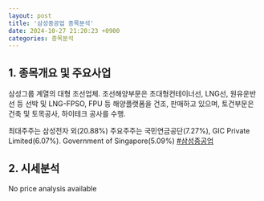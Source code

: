 ```yaml
---
layout: post
title: '삼성중공업 종목분석'
date: 2024-10-27 21:20:23 +0900
categories: 종목분석
---
```


## 1. 종목개요 및 주요사업

삼성그룹 계열의 대형 조선업체. 조선해양부문은 초대형컨테이너선, LNG선, 원유운반선 등 선박 및 LNG-FPSO, FPU 등 해양플랫폼을 건조, 판매하고 있으며, 토건부문은 건축 및 토목공사, 하이테크 공사를 수행.

최대주주는 삼성전자 외(20.88%) 주요주주는 국민연금공단(7.27%), GIC Private Limited(6.07%). Government of Singapore(5.09%)
[#삼성중공업](#)

## 2. 시세분석

No price analysis available
